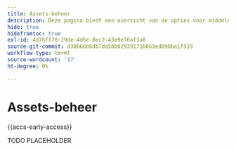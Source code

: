 ```yaml
---
title: Assets-beheer
description: Deze pagina biedt een overzicht van de opties voor middelenbeheer die worden ondersteund door  [!DNL Adobe Commerce as a Cloud Service] .
hide: true
hidefromtoc: true
exl-id: 4d76ff70-29de-4d6e-8ec2-43e9e76af3a0
source-git-commit: d38066b6db7da5bb029391716063ed098be1f519
workflow-type: tm+mt
source-wordcount: '17'
ht-degree: 0%

---
```


# Assets-beheer

{{accs-early-access}}

TODO PLACEHOLDER
